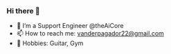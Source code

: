 ### Hi there 👋

<!--
**vpagador/vpagador** is a ✨ _special_ ✨ repository because its `README.md` (this file) appears on your GitHub profile.

Here are some ideas to get you started:

- 🔭 I’m currently working on ...
- 🌱 I’m currently learning ...
- 👯 I’m looking to collaborate on ...
- 🤔 I’m looking for help with ...
- 💬 Ask me about ...
- 📫 How to reach me: ...
- 😄 Pronouns: ...
- ⚡ Fun fact: ...
-->


- 💫  I’m a Support Engineer @theAiCore
- 📫 How to reach me: vanderpagador22@gmail.com
- 🎸 Hobbies: Guitar, Gym
